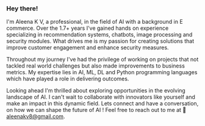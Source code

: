 ### Hey there! 
I'm Aleena K V, a professional, in the field of AI with a background in E commerce. Over the 1.7+ years I've gained hands on experience specializing in recommendation systems, chatbots, image processing and security modules. What drives me is my passion for creating solutions that improve customer engagement and enhance security measures.

Throughout my journey I've had the privilege of working on projects that not tackled real world challenges but also made improvements to business metrics. My expertise lies in AI, ML, DL and Python programming languages which have played a role in delivering outcomes.

Looking ahead I'm thrilled about exploring opportunities in the evolving landscape of AI. I can't wait to collaborate with innovators like yourself and make an impact in this dynamic field. Lets connect and have a conversation, on how we can shape the future of AI ! Feel free to reach out to me at  📧 aleenakv8@gmail.com.


